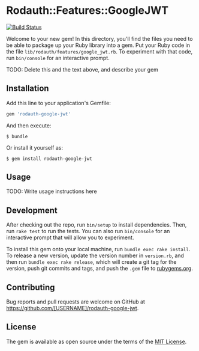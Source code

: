 # Rodauth::Features::GoogleJWT

[![Build Status](https://travis-ci.org/weareredlight/rodauth-google-jwt.svg?branch=master)](https://travis-ci.org/weareredlight/rodauth-google-jwt)

Welcome to your new gem! In this directory, you'll find the files you need to be able to package up your Ruby library into a gem. Put your Ruby code in the file `lib/rodauth/features/google_jwt.rb`. To experiment with that code, run `bin/console` for an interactive prompt.

TODO: Delete this and the text above, and describe your gem

## Installation

Add this line to your application's Gemfile:

```ruby
gem 'rodauth-google-jwt'
```

And then execute:

    $ bundle

Or install it yourself as:

    $ gem install rodauth-google-jwt

## Usage

TODO: Write usage instructions here

## Development

After checking out the repo, run `bin/setup` to install dependencies. Then, run `rake test` to run the tests. You can also run `bin/console` for an interactive prompt that will allow you to experiment.

To install this gem onto your local machine, run `bundle exec rake install`. To release a new version, update the version number in `version.rb`, and then run `bundle exec rake release`, which will create a git tag for the version, push git commits and tags, and push the `.gem` file to [rubygems.org](https://rubygems.org).

## Contributing

Bug reports and pull requests are welcome on GitHub at https://github.com/[USERNAME]/rodauth-google-jwt.

## License

The gem is available as open source under the terms of the [MIT License](https://opensource.org/licenses/MIT).
